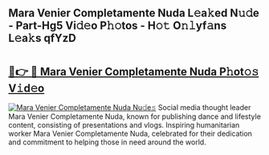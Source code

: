 ## Mara Venier Completamente Nuda L𝚎a𝚔ed N𝚞𝚍e - Part-Hg5 Vi𝚍𝚎o P𝚑𝚘tos - H𝚘𝚝 O𝚗𝚕yf𝚊ns L𝚎a𝚔s qfYzD

# <h2><a href="http://kf30hrj.oniu.top/?m=Mara+Venier+Completamente+Nuda">🔗👉 🔴 Mara Venier Completamente Nuda P𝚑ot𝚘𝚜 V𝚒d𝚎o</a></h2>

[![Mara Venier Completamente Nuda Nu𝚍e𝚜](https://i.imgur.com/0qMVB7G.gif)](http://kf30hrj.oniu.top/?m=Mara+Venier+Completamente+Nuda)
Social media thought leader Mara Venier Completamente Nuda, known for publishing dance and lifestyle content, consisting of presentations and vlogs. Inspiring humanitarian worker Mara Venier Completamente Nuda, celebrated for their dedication and commitment to helping those in need around the world.  
